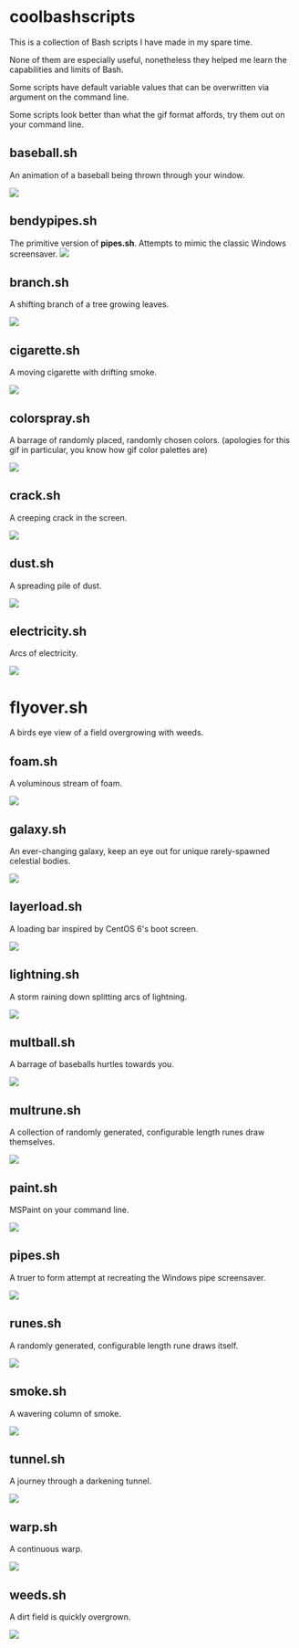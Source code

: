 # coolbashscripts

This is a collection of Bash scripts I have made in my spare time. 

None of them are especially useful, nonetheless they helped me learn
the capabilities and limits of Bash.

Some scripts have default variable values that can be overwritten via
argument on the command line.

Some scripts look better than what the gif format affords, try them
out on your command line.



## baseball.sh

An animation of a baseball being thrown through your window.

![](https://github.com/Gobian/coolbashscripts/blob/master/gifs/baseball.gif)

## bendypipes.sh

The primitive version of **pipes.sh**. Attempts to mimic the classic Windows screensaver.
![](https://github.com/Gobian/coolbashscripts/blob/master/gifs/bendypipes.gif)

## branch.sh

A shifting branch of a tree growing leaves.

![](https://github.com/Gobian/coolbashscripts/blob/master/gifs/branch.gif)

## cigarette.sh

A moving cigarette with drifting smoke.

![](https://github.com/Gobian/coolbashscripts/blob/master/gifs/cigarette.gif)

## colorspray.sh

A barrage of randomly placed, randomly chosen colors.
(apologies for this gif in particular, you know how gif color palettes are)

![](https://github.com/Gobian/coolbashscripts/blob/master/gifs/colorspray.gif)

## crack.sh

A creeping crack in the screen.

![](https://github.com/Gobian/coolbashscripts/blob/master/gifs/crack.gif)

## dust.sh

A spreading pile of dust.

![](https://github.com/Gobian/coolbashscripts/blob/master/gifs/dust.gif)

## electricity.sh

Arcs of electricity.

![](https://github.com/Gobian/coolbashscripts/blob/master/gifs/electricity.gif)

# flyover.sh

A birds eye view of a field overgrowing with weeds.

## foam.sh

A voluminous stream of foam.

![](https://github.com/Gobian/coolbashscripts/blob/master/gifs/foam.gif)

## galaxy.sh

An ever-changing galaxy, keep an eye out for unique rarely-spawned celestial bodies.

![](https://github.com/Gobian/coolbashscripts/blob/master/gifs/galaxy.gif)

## layerload.sh

A loading bar inspired by CentOS 6's boot screen.

![](https://github.com/Gobian/coolbashscripts/blob/master/gifs/layerload.gif)

## lightning.sh

A storm raining down splitting arcs of lightning.

![](https://github.com/Gobian/coolbashscripts/blob/master/gifs/lightning.gif)

## multball.sh

A barrage of baseballs hurtles towards you.

![](https://github.com/Gobian/coolbashscripts/blob/master/gifs/multball.gif)

## multrune.sh

A collection of randomly generated, configurable length runes draw themselves.

![](https://github.com/Gobian/coolbashscripts/blob/master/gifs/multrune.gif)

## paint.sh

MSPaint on your command line.

![](https://github.com/Gobian/coolbashscripts/blob/master/gifs/paint.gif)

## pipes.sh

A truer to form attempt at recreating the Windows pipe screensaver.

![](https://github.com/Gobian/coolbashscripts/blob/master/gifs/pipes.gif)

## runes.sh

A randomly generated, configurable length rune draws itself.

![](https://github.com/Gobian/coolbashscripts/blob/master/gifs/rune.gif)

## smoke.sh

A wavering column of smoke.

![](https://github.com/Gobian/coolbashscripts/blob/master/gifs/smoke.gif)

## tunnel.sh

A journey through a darkening tunnel.

![](https://github.com/Gobian/coolbashscripts/blob/master/gifs/tunnel.gif)

## warp.sh

A continuous warp.

![](https://github.com/Gobian/coolbashscripts/blob/master/gifs/warp.gif)


## weeds.sh

A dirt field is quickly overgrown.

![](https://github.com/Gobian/coolbashscripts/blob/master/gifs/weeds.gif)




